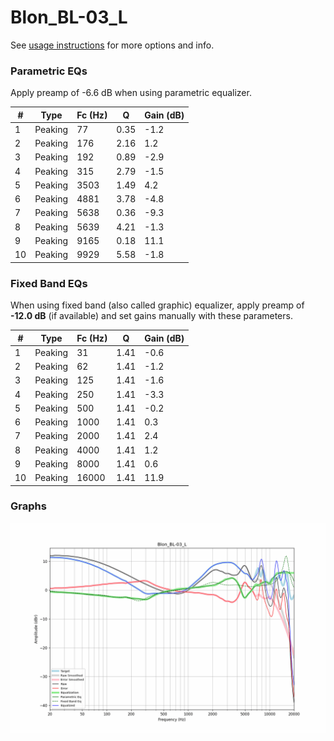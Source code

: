 # Blon_BL-03_L
See [usage instructions](https://github.com/jaakkopasanen/AutoEq#usage) for more options and info.

### Parametric EQs
Apply preamp of -6.6 dB when using parametric equalizer.

|   # | Type    |   Fc (Hz) |    Q |   Gain (dB) |
|-----|---------|-----------|------|-------------|
|   1 | Peaking |        77 | 0.35 |        -1.2 |
|   2 | Peaking |       176 | 2.16 |         1.2 |
|   3 | Peaking |       192 | 0.89 |        -2.9 |
|   4 | Peaking |       315 | 2.79 |        -1.5 |
|   5 | Peaking |      3503 | 1.49 |         4.2 |
|   6 | Peaking |      4881 | 3.78 |        -4.8 |
|   7 | Peaking |      5638 | 0.36 |        -9.3 |
|   8 | Peaking |      5639 | 4.21 |        -1.3 |
|   9 | Peaking |      9165 | 0.18 |        11.1 |
|  10 | Peaking |      9929 | 5.58 |        -1.8 |

### Fixed Band EQs
When using fixed band (also called graphic) equalizer, apply preamp of **-12.0 dB** (if available) and set gains manually with these parameters.

|   # | Type    |   Fc (Hz) |    Q |   Gain (dB) |
|-----|---------|-----------|------|-------------|
|   1 | Peaking |        31 | 1.41 |        -0.6 |
|   2 | Peaking |        62 | 1.41 |        -1.2 |
|   3 | Peaking |       125 | 1.41 |        -1.6 |
|   4 | Peaking |       250 | 1.41 |        -3.3 |
|   5 | Peaking |       500 | 1.41 |        -0.2 |
|   6 | Peaking |      1000 | 1.41 |         0.3 |
|   7 | Peaking |      2000 | 1.41 |         2.4 |
|   8 | Peaking |      4000 | 1.41 |         1.2 |
|   9 | Peaking |      8000 | 1.41 |         0.6 |
|  10 | Peaking |     16000 | 1.41 |        11.9 |

### Graphs
![](./Blon_BL-03_L.png)
